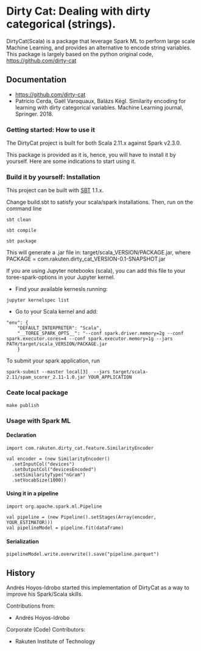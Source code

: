 # Dirty Cat: Dealing with dirty categorical (strings).

DirtyCat(Scala) is a package that leverage Spark ML to perform large scale Machine Learning, and provides an alternative to encode string variables.
This package is largely based on the python original code, https://github.com/dirty-cat  


## Documentation
* https://github.com/dirty-cat
* Patricio Cerda, Gaël Varoquaux, Balázs Kégl. Similarity encoding for learning with dirty categorical variables. Machine Learning journal, Springer. 2018.


### Getting started: How to use it 

The DirtyCat  project is built for both Scala 2.11.x against Spark v2.3.0.

This package is provided as it is, hence, you will have to install it by
yourself. Here are some indications to start using it.


### Build it by yourself: Installation

This project can be built with [SBT](https://www.scala-sbt.org/) 1.1.x.


Change build.sbt to satisfy your scala/spark installations.
Then, run on the command line 
```{.bash}
sbt clean

sbt compile

sbt package
```

This will generate a .jar file in: target/scala_VERSION/PACKAGE.jar, where
PACKAGE = com.rakuten.dirty_cat_VERSION-0.1-SNAPSHOT.jar


If you are using Jupyter notebooks (scala), you can 
add this file to your toree-spark-options in your Jupyter kernel. 

* Find your available kernesls running: 
```
jupyter kernelspec list 
```
* Go to your Scala kernel and add:
```{.python}
"env": {
    "DEFAULT_INTERPRETER": "Scala",
    "__TOREE_SPARK_OPTS__": "--conf spark.driver.memory=2g --conf spark.executor.cores=4 --conf spark.executor.memory=1g --jars PATH/target/scala_VERSION/PACKAGE.jar
    }
```


To submit your spark application, run 
```{.bash}
spark-submit --master local[3]  --jars target/scala-2.11/spam_scorer_2.11-1.0.jar YOUR_APPLICATION
```


### Ceate local package
```{.bash}
make publish 
```

### Usage with Spark ML

#### Declaration
```{.scala}
import com.rakuten.dirty_cat.feature.SimilarityEncoder

val encoder = (new SimilarityEncoder()
  .setInputCol("devices")
  .setOutputCol("devicesEncoded")
  .setSimilarityType("nGram")
  .setVocabSize(1000))
```

#### Using it in a pipeline
```{.scala}
import org.apache.spark.ml.Pipeline

val pipeline = (new Pipeline().setStages(Array(encoder, YOUR_ESTIMATOR)))
val pipelineModel = pipeline.fit(dataframe)
```

#### Serialization
```{.scala}
pipelineModel.write.overwrite().save("pipeline.parquet") 
```



## History

Andrés Hoyos-Idrobo started this implementation of DirtyCat as a way to improve his Spark/Scala skills.

Contributions from:

* Andrés Hoyos-Idrobo


Corporate (Code) Contributors:
* Rakuten Institute of Technology
